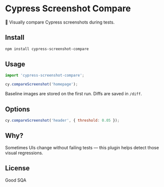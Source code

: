# Cypress Screenshot Compare

🧪 Visually compare Cypress screenshots during tests.

## Install

```bash
npm install cypress-screenshot-compare
```

## Usage

```js
import 'cypress-screenshot-compare';

cy.compareScreenshot('homepage');
```

Baseline images are stored on the first run. Diffs are saved in `/diff`.

## Options

```js
cy.compareScreenshot('header', { threshold: 0.05 });
```

## Why?

Sometimes UIs change without failing tests — this plugin helps detect those visual regressions.

## License

Good SQA
